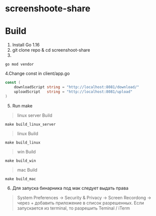 # screenshoote-share
# Build
1. Install Go 1.16
2. git clone repo & cd screenshoot-share
3. 
```shell
go mod vendor
```
4.Change const in client/app.go
```go
const (
	downloadScript string = "http://localhost:8081/download/"
	uploadScript   string = "http://localhost:8081/upload"
)
```
5. Run make
> linux server Build
```shell
make build_linux_server
```
> linux Build
```shell
make build_linux
```
 > win Build
```shell
make build_win
```
> mac Build
```shell
make build_mac
```
6. Для запуска бинарника под мак следует выдать права
 > System Preferences -> Security & Privacy -> Screen Recordong -> через + добавить приложение в список разрешенных.
 > Если запускается из terminal, то разрешить Teminal / iTerm